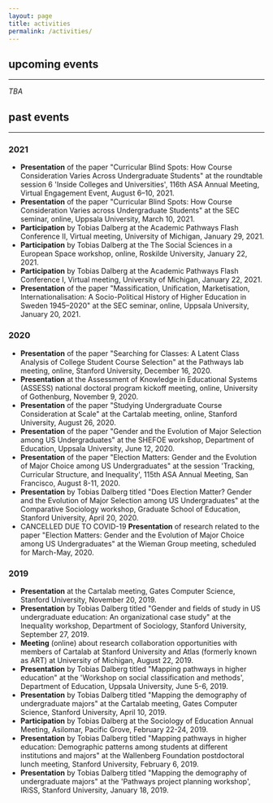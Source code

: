 ```yaml
---
layout: page
title: activities
permalink: /activities/
---
```


## upcoming events
___

*TBA*

## past events
___

### 2021

- **Presentation** of the paper "Curricular Blind Spots: How Course Consideration Varies Across Undergraduate Students" at the roundtable session 6 'Inside Colleges and Universities', 116th ASA Annual Meeting, Virtual Engagement Event, August 6&ndash;10, 2021.
- **Presentation** of the paper "Curricular Blind Spots: How Course Consideration Varies across Undergraduate Students" at the SEC seminar, online, Uppsala University, March 10, 2021.
- **Participation** by Tobias Dalberg at the Academic Pathways Flash Conference II, Virtual meeting, University of Michigan, January 29, 2021.
- **Participation** by Tobias Dalberg at the The Social Sciences in a European Space workshop, online, Roskilde University, January 22, 2021.
- **Participation** by Tobias Dalberg at the Academic Pathways Flash Conference I, Virtual meeting, University of Michigan, January 22, 2021.
- **Presentation** of the paper "Massification, Unification, Marketisation, Internationalisation: A Socio-Political History of Higher Education in Sweden 1945–2020" at the SEC seminar, online, Uppsala University, January 20, 2021.

### 2020

- **Presentation** of the paper "Searching for Classes: A Latent Class Analysis of College Student Course Selection" at the Pathways lab meeting, online, Stanford University, December 16, 2020.
- **Presentation** at the Assessment of Knowledge in Educational Systems (ASSESS) national doctoral program kickoff meeting, online, University of Gothenburg, November 9, 2020.
- **Presentation** of the paper "Studying Undergraduate Course Consideration at Scale" at the Cartalab meeting, online, Stanford University, August 26, 2020.
- **Presentation** of the paper "Gender and the Evolution of Major Selection among US Undergraduates" at the SHEFOE workshop, Department of Education, Uppsala University, June 12, 2020.
- **Presentation** of the paper "Election Matters: Gender and the Evolution of Major Choice among US Undergraduates" at the session 'Tracking, Curricular Structure, and Inequality', 115th ASA Annual Meeting, San Francisco, August 8-11, 2020.
- **Presentation** by Tobias Dalberg titled "Does Election Matter? Gender and the Evolution of Major Selection among US Undergraduates" at the Comparative Sociology workshop, Graduate School of Education, Stanford University, April 20, 2020.
- CANCELLED DUE TO COVID-19 **Presentation** of research related to the paper "Election Matters: Gender and the Evolution of Major Choice among US Undergraduates" at the Wieman Group meeting, scheduled for March-May, 2020.

### 2019

- **Presentation** at the Cartalab meeting, Gates Computer Science, Stanford University, November 20, 2019.
- **Presentation** by Tobias Dalberg titled "Gender and fields of study in US undergraduate education: An organizational case study" at the Inequality workshop, Department of Sociology, Stanford University, September 27, 2019.
- **Meeting** (online) about research collaboration opportunities with members of Cartalab at Stanford University and Atlas (formerly known as ART) at University of Michigan, August 22, 2019.
- **Presentation** by Tobias Dalberg titled "Mapping pathways in higher education" at the 'Workshop on social classification and methods', Department of Education, Uppsala University, June 5-6, 2019.
- **Presentation** by Tobias Dalberg titled "Mapping the demography of undergraduate majors" at the Cartalab meeting, Gates Computer Science, Stanford University, April 10, 2019.
- **Participation** by Tobias Dalberg at the Sociology of Education Annual Meeting, Asilomar, Pacific Grove, February 22-24, 2019.
- **Presentation** by Tobias Dalberg titled "Mapping pathways in higher education: Demographic patterns among students at different institutions and majors" at the Wallenberg Foundation postdoctoral lunch meeting, Stanford University, February 6, 2019.
- **Presentation** by Tobias Dalberg titled "Mapping the demography of undergraduate majors" at the 'Pathways project planning workshop', IRiSS, Stanford University, January 18, 2019.
